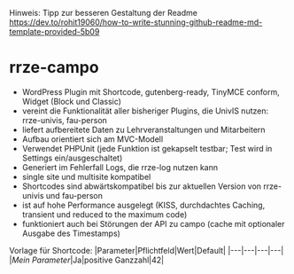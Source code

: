 Hinweis: Tipp zur besseren Gestaltung der Readme https://dev.to/rohit19060/how-to-write-stunning-github-readme-md-template-provided-5b09

# rrze-campo

- WordPress Plugin mit Shortcode, gutenberg-ready, TinyMCE conform, Widget (Block und Classic)
- vereint die Funktionalität aller bisheriger Plugins, die UnivIS nutzen: rrze-univis, fau-person
- liefert aufbereitete Daten zu Lehrveranstaltungen und Mitarbeitern
- Aufbau orientiert sich am MVC-Modell
- Verwendet PHPUnit (jede Funktion ist gekapselt testbar; Test wird in Settings ein/ausgeschaltet)
- Generiert im Fehlerfall Logs, die rrze-log nutzen kann
- single site und multisite kompatibel
- Shortcodes sind abwärtskompatibel bis zur aktuellen Version von rrze-univis und fau-person
- ist auf hohe Performance ausgelegt (KISS, durchdachtes Caching, transient und reduced to the maximum code)
- funktioniert auch bei Störungen der API zu campo (cache mit optionaler Ausgabe des Timestamps)

Vorlage für Shortcode:
|Parameter|Pflichtfeld|Wert|Default|
|---|---|---|---|
|_Mein Parameter_|Ja|positive Ganzzahl|42|

 


